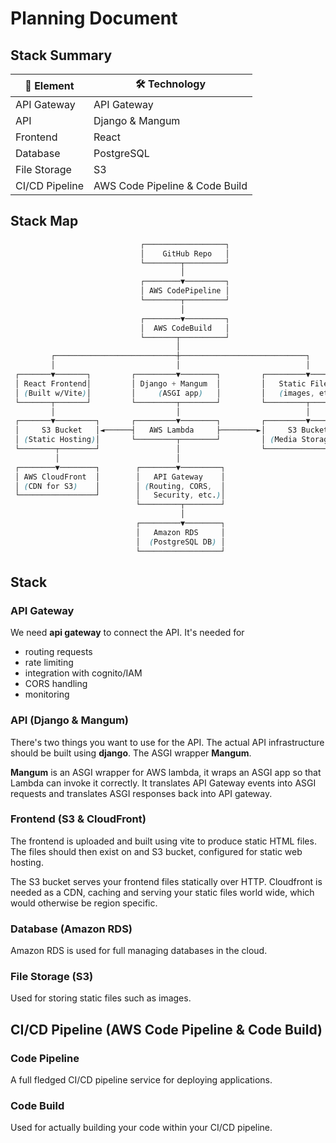 # Planning Document

## Stack Summary

| 🧱 Element     | 🛠️ Technology                  |
| -------------- | ------------------------------ |
| API Gateway    | API Gateway                    |
| API            | Django & Mangum                |
| Frontend       | React                          |
| Database       | PostgreSQL                     |
| File Storage   | S3                             |
| CI/CD Pipeline | AWS Code Pipeline & Code Build |

## Stack Map

```css
                             ┌──────────────────┐
                             │    GitHub Repo   │
                             └────────┬─────────┘
                                      │
                             ┌────────▼─────────┐
                             │ AWS CodePipeline │
                             └────────┬─────────┘
                                      │
                             ┌────────▼─────────┐
                             │  AWS CodeBuild   │
                             └───────┬──────────┘
                                     │
         ┌───────────────────────────┼────────────────────────────┐
         │                           │                            │
 ┌───────▼───────┐         ┌─────────▼────────┐         ┌─────────▼────────┐
 │ React Frontend│         │ Django + Mangum  │         │   Static Files   │
 │ (Built w/Vite)│         │     (ASGI app)   │         │   (images, etc.) │
 └───────┬───────┘         └─────────┬────────┘         └─────────┬────────┘
         │                           │                            │
 ┌───────▼─────────┐       ┌─────────▼────────┐         ┌─────────▼────────┐
 │     S3 Bucket   │◄──────┤   AWS Lambda     ├────────►│     S3 Bucket    │
 │ (Static Hosting)│       └─────────┬────────┘         │ (Media Storage)  │
 └────────┬────────┘                 │                  └──────────────────┘
          │                          │
 ┌────────▼────────┐        ┌────────▼─────────┐
 │ AWS CloudFront  │        │   API Gateway    │
 │ (CDN for S3)    │        │ (Routing, CORS,  │
 └─────────────────┘        │   Security, etc.)│
                            └─────────┬────────┘
                                      │
                            ┌─────────▼────────┐
                            │   Amazon RDS     │
                            │  (PostgreSQL DB) │
                            └──────────────────┘

```

## Stack

### API Gateway

We need **api gateway** to connect the API. It's needed for

- routing requests
- rate limiting
- integration with cognito/IAM
- CORS handling
- monitoring

### API (Django & Mangum)

There's two things you want to use for the API. The actual API infrastructure should be built using **django**. The ASGI wrapper **Mangum**.

**Mangum** is an ASGI wrapper for AWS lambda, it wraps an ASGI app so that Lambda can invoke it correctly. It translates API Gateway events into ASGI requests and translates ASGI responses back into API gateway.

### Frontend (S3 & CloudFront)

The frontend is uploaded and built using vite to produce static HTML files. The files should then exist on and S3 bucket, configured for static web hosting.

The S3 bucket serves your frontend files statically over HTTP. Cloudfront is needed as a CDN, caching and serving your static files world wide, which would otherwise be region specific.

### Database (Amazon RDS)

Amazon RDS is used for full managing databases in the cloud.

### File Storage (S3)

Used for storing static files such as images.

## CI/CD Pipeline (AWS Code Pipeline & Code Build)

### Code Pipeline

A full fledged CI/CD pipeline service for deploying applications.

### Code Build

Used for actually building your code within your CI/CD pipeline.
